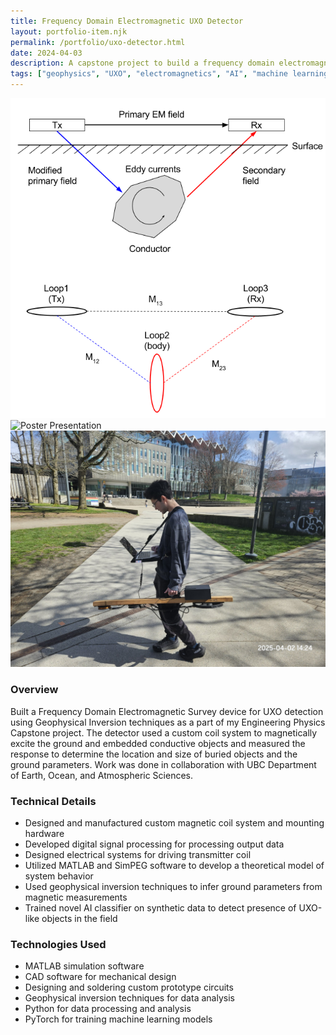 ```yaml
---
title: Frequency Domain Electromagnetic UXO Detector
layout: portfolio-item.njk
permalink: /portfolio/uxo-detector.html
date: 2024-04-03
description: A capstone project to build a frequency domain electromagnetic survey device for UXO detection.
tags: ["geophysics", "UXO", "electromagnetics", "AI", "machine learning", "engineering physics"]
---
```


<div class="portfolio-content">
<div class="media-gallery">

![3 loop system](/pictures/Concepts_3loops.png)
![Poster Presentation](/pictures/2025-04-03%2018.10.36%20(1).jpg)
![Detector System In the Field](/pictures/Gnj6KbUaMAEv1P4.jpg)

</div>
<div class="project-details">

### Overview
Built a Frequency Domain Electromagnetic Survey device for UXO detection using Geophysical Inversion techniques as a part of my Engineering Physics Capstone project. The detector used a custom coil system to magnetically excite the ground and embedded conductive objects and measured the response to determine the location and size of buried objects and the ground parameters. Work was done in collaboration with UBC Department of Earth, Ocean, and Atmospheric Sciences.

### Technical Details
- Designed and manufactured custom magnetic coil system and mounting hardware
- Developed digital signal processing for processing output data
- Designed electrical systems for driving transmitter coil
- Utilized MATLAB and SimPEG software to develop a theoretical model of system behavior
- Used geophysical inversion techniques to infer ground parameters from magnetic measurements
- Trained novel AI classifier on synthetic data to detect presence of UXO-like objects in the field

### Technologies Used
- MATLAB simulation software
- CAD software for mechanical design
- Designing and soldering custom prototype circuits
- Geophysical inversion techniques for data analysis
- Python for data processing and analysis
- PyTorch for training machine learning models

</div>
</div>
